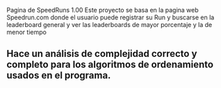 Pagina de SpeedRuns 1.00
Este proyecto se basa en la pagina web Speedrun.com donde el usuario puede registrar su Run y buscarse en la leaderboard general y ver las leaderboards de mayor porcentaje y la de menor tiempo
## Hace un análisis de complejidad correcto y completo para los algoritmos de ordenamiento usados en el programa.
